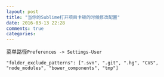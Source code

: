```yaml
---
layout: post
title: "当你的Sublime打开项目卡顿的时候修改配置"
date: 2016-03-13 22:28
comments: true
categories: 
---
```


菜单路径``Preferences -> Settings-User`` 

    "folder_exclude_patterns": [".svn", ".git", ".hg", "CVS", "node_modules", "bower_components", "tmp"]
